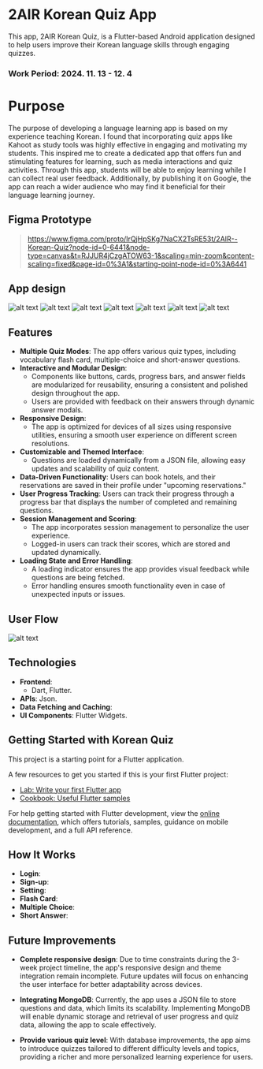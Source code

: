 # 2AIR Korean Quiz App

This app, 2AIR Korean Quiz, is a Flutter-based Android application designed to help users improve their Korean language skills through engaging quizzes.

### Work Period: 2024. 11. 13 - 12. 4

# Purpose

The purpose of developing a language learning app is based on my experience teaching Korean. I found that incorporating quiz apps like Kahoot as study tools was highly effective in engaging and motivating my students. This inspired me to create a dedicated app that offers fun and stimulating features for learning, such as media interactions and quiz activities. Through this app, students will be able to enjoy learning while I can collect real user feedback. Additionally, by publishing it on Google, the app can reach a wider audience who may find it beneficial for their language learning journey.

<!-- ![2AIR Korean Quiz Demo](./assets/Demo.gif) -->

## Figma Prototype

> https://www.figma.com/proto/IrQjHpSKg7NaCX2TsRE53t/2AIR--Korean-Quiz?node-id=0-6441&node-type=canvas&t=RJJUR4jCzgATOW63-1&scaling=min-zoom&content-scaling=fixed&page-id=0%3A1&starting-point-node-id=0%3A6441

## App design

![alt text](image.png)
![alt text](image-1.png)
![alt text](image-2.png)
![alt text](image-3.png)
![alt text](image-4.png)
![alt text](image-5.png)
![alt text](image-6.png)

## Features

- **Multiple Quiz Modes**: The app offers various quiz types, including vocabulary flash card, multiple-choice and short-answer questions.
- **Interactive and Modular Design**:
  - Components like buttons, cards, progress bars, and answer fields are modularized for reusability, ensuring a consistent and polished design throughout the app.
  - Users are provided with feedback on their answers through dynamic answer modals.
- **Responsive Design**:
  - The app is optimized for devices of all sizes using responsive utilities, ensuring a smooth user experience on different screen resolutions.
- **Customizable and Themed Interface**:
  - Questions are loaded dynamically from a JSON file, allowing easy updates and scalability of quiz content.
- **Data-Driven Functionality**: Users can book hotels, and their reservations are saved in their profile under "upcoming reservations."
- **User Progress Tracking**: Users can track their progress through a progress bar that displays the number of completed and remaining questions.
- **Session Management and Scoring**:
  - The app incorporates session management to personalize the user experience.
  - Logged-in users can track their scores, which are stored and updated dynamically.
- **Loading State and Error Handling**:
  - A loading indicator ensures the app provides visual feedback while questions are being fetched.
  - Error handling ensures smooth functionality even in case of unexpected inputs or issues.

## User Flow

![alt text](image-8.png)

## Technologies

- **Frontend**:
  - Dart, Flutter.
- **APIs**: Json.
- **Data Fetching and Caching**:
- **UI Components**: Flutter Widgets.

## Getting Started with Korean Quiz

This project is a starting point for a Flutter application.

A few resources to get you started if this is your first Flutter project:

- [Lab: Write your first Flutter app](https://docs.flutter.dev/get-started/codelab)
- [Cookbook: Useful Flutter samples](https://docs.flutter.dev/cookbook)

For help getting started with Flutter development, view the
[online documentation](https://docs.flutter.dev/), which offers tutorials,
samples, guidance on mobile development, and a full API reference.

## How It Works

- **Login**:
- **Sign-up**:
- **Setting**:
- **Flash Card**:
- **Multiple Choice**:
- **Short Answer**:

## Future Improvements

- **Complete responsive design**: Due to time constraints during the 3-week project timeline, the app's responsive design and theme integration remain incomplete. Future updates will focus on enhancing the user interface for better adaptability across devices.

- **Integrating MongoDB**: Currently, the app uses a JSON file to store questions and data, which limits its scalability. Implementing MongoDB will enable dynamic storage and retrieval of user progress and quiz data, allowing the app to scale effectively.
- **Provide various quiz level**: With database improvements, the app aims to introduce quizzes tailored to different difficulty levels and topics, providing a richer and more personalized learning experience for users.
